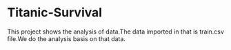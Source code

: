 # Titanic-Survival
This project shows the analysis of data.The data imported in that is train.csv file.We do the analysis basis on that data.
